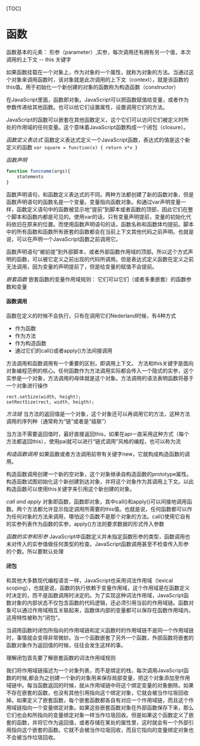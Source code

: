 [TOC]

# 函数
函数基本的元素： 形参（parameter）,实参，每次调用还有拥有另一个值，本次调用的上下文 -- this 关键字

如果函数挂载在一个对象上，作为对象的一个属性，就称为对象的方法。当通过这个对象来调用函数时，该对象就是此次调用的上下文（context），就是该函数的this值。用于初始化一个新创建的对象的函数称为构造函数（constructor）

在JavaScript里面，函数即对象。JavaScript可以把函数赋值给变量，或者作为参数传递给其他函数。也可以给它们设置属性，设置调用它们的方法。

JavaScript的函数可以嵌套在其他函数定义，这个它们可以访问它们被定义时所处的作用域的任何变量。这个意味着JavaScript函数构成一个闭包（closure）。

*函数定义表达式*
函数定义表达式定义一个JavaScript函数，表达式的值是这个新定义的函数
`var square = function(x) { return x*x }`

*函数声明*
``` js
function funcname(args){
    statements
}
```

函数声明语句，和函数定义表达式的不同。两种方法都创建了新的函数对象，但是函数声明语句的函数名是一个变量。变量指向函数对象。和通过var声明变量一样，函数定义语句中的函数被显示地“提前”到脚本或者函数的顶部，因此它们在整个脚本和函数内都是可见的。使用var的话，只有变量声明提前，变量的初始化代码依旧在原来的位置。而使用函数声明语句的话，函数名称和函数体均提前。脚本中的所有函数和函数所有嵌套的函数都会在当前上下文其他代码之前声明。也就是说，可以在声明一个JavaScript函数之前调用它。

函数声明语句“被前提”到外部脚本，或者外部函数作用域的顶部。所以这个方式声明的函数，可以被它定义之前出现的代码所调用。但是表达式定义函数在定义之前无法调用，因为变量的声明提前了，但是给变量的赋值不会提前。

*嵌套函数*
嵌套函数的变量作用域规则： 它们可以它们（或者多重嵌套）的函数参数和变量

#### 函数调用
函数在定义的时候不会执行，只有在调用它们Nederland时候，有4种方式
- 作为函数
- 作为方法
- 作为构造函数
- 通过它们的call()或者apply()方法间接调用

方法调用和函数调用有一个重要的区别，即调用上下文。
方法和this关键字是面向对象编程范例的核心。任何函数作为方法调用实际都会传入一个隐式的实参，这个实参是一个对象，方法调用的母体就是这个对象。方法调用的语法表明函数将基于一个对象进行操作

```
rect.setSize(width, height);
setRectSize(rect, width, heigth);
```

*方法链*
当方法的返回值是一个对象，这个对象还可以再调用它的方法，这种方法调用的序列种（通常称为“链”或者是“级联”）

当方法不需要返回值时，最好直接返回this，如果在api一直采用这种方式（每个方法都返回this），使用pai就可以进行“链式调用”风格的编程，也可以称为流


*构造函数调用*
如果函数或者方法调用前带有关键字new，它就构成构造函数的调用。

构造函数调用创建一个新的空对象，这个对象继承自构造函数的prototype属性。构造函数试图初始化这个新创建到达对象，并将这个对象作为其调用上下文。以此构造函数可以使用this关键字来引用这个新创建的对象。

*call and apply*
对象即函数，函数即对象，其中call()和apply()可以间接地调用函数。两个方法都允许显示指定调用所需要的this值。也就是说，任何函数都可以作为任何对象的方法来调用，哪怕这个函数不是那个对象的方法。call()使用它自有的实参列表作为函数的实参，apply()方法则要求数据的形式传入参数

*函数的实参和形参*
JavaScript中函数定义并未指定函数形参的类型，函数调用也未对传入的实参值做任何类型的检查。JavaScript函数调用甚至不检查传入形参的个数。所以要默认处理


#### 闭包
和其他大多数现代编程语言一样，JavaScript也采用词法作用域（lexical scoping），也就是说，函数的执行依赖于变量作用域，这个作用域是在函数定义时决定的，而不是函数调用时决定的。为了实现这种词法作用域，JavaScript函数对象的内部状态不仅包含函数的代码逻辑，还必须引用当前的作用域链。函数对象可以通过作用域相互关联起来，函数体内部的变量都可以保存在函数作用域内，这用特性被称为“闭包”。

当调用函数时闭包所指向的作用域链和定义函数时的作用域链不是同一个作用域链时，事情就会变得非常微妙。当一个函数嵌套了另外一个函数，外部函数将嵌套的函数对象作为返回值的时候，往往会发生这样的事。

理解闭包首先要了解嵌套函数的词法作用域规则

我们将作用域链描述为一个对象列表，而不是绑定的栈，每次调用JavaScript函数的时候,都会为之创建一个新的对象用来保存局部变量，把这个对象添加至作用域链中。每当函数返回的时候，就从作用域链中将这个绑定变量的对象删除。如果不存在嵌套的函数，也没有其他引用指向这个绑定对象，它就会被当作垃圾回收掉。如果定义了嵌套函数，每个嵌套函数都各自有对应一个作用域链，而且这个作用域链指向一个变量绑定对象。如果这些嵌套函数对象在外部函数保存下来，那么它们也会和所指向的变量绑定对象一样当作垃圾回收。但是如果这个函数定义了嵌套的函数，并将它作为返回值，或者存储在某处的属性里，这时就会有一个外部引用指向这个嵌套的函数。它就不会被当作垃圾回收，而且它指向的变量绑定对象也不会被当作垃圾回收。